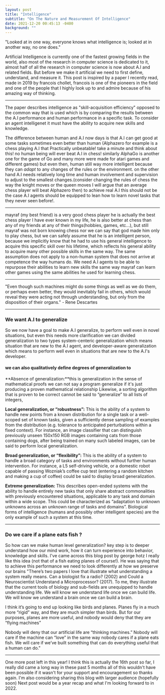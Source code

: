 ```yaml
---
layout: post
title: "Intelligence"
subtitle: "On The Nature and Measurement Of Intelligence"
date: 2021-12-20 00:45:13 -0400
background: ""
---
```

"Looked at in one way, everyone knows what
intelligence is; looked at in another way, no
one does."

Artificial Intelligence is currently one of the fastest growing fields in the world, also most of the research in computer science is dedicated to it, almost half of all the research in computer science is now about A.I and related fields. But before we make it artificial we need to first define, understand, and measure it. This post is inspired by a paper I recently read, made in 2019 by francois chollet, francois is one of the pioneers in the field and one of the people that I highly look up to and admire because of his amazing way of thinking.

---

The paper describes intelligence as "skill-acquisition efficiency" opposed to the common way that is used which is by comparing the results between the A.I performance and human performance in a specific task. To consider an agent intelligenet it must have the ability to acquire new skills and knowledge.

The difference between human and A.I now days is that A.I can get good at some tasks sometimes even better than human (Alphazero for example is a chess playing A.I that Practically unbeatable! take a minute and think about this!  no human being will ever beat A.I in chess! similarly AlphaGo is another one for the game of Go and many more were made for atari games and different games) but even then, human still way more intelligent because they can *adapt* to any changes of the rules or the environment. on the other hand A.I needs relatively long time and human involvement and supervision to adjust to the smallest changes.(consider changing the rules of chess the way the knight moves or the queen moves I will argue that an average chess player will beat Alphazero then)  to achieve real A.I this should not be the case A.I agents should be equipped to lean how to learn novel tasks that they never seen before!.

---

mayraf (my best friend) is a very good chess player he is actually the best chess player I have ever known in my life, he is also better at chess than any of my friends at any of their things(hobbies, games, etc...), but still mayraf was not born knowing chess nor we can say that god made him only to play chess, but we can safely assume that he is an intelligent person, because we implicitly know that he had to use his general intelligence to acquire this specific skill over his lifetime, which reflects his general ability to acquire many other possible skills in the same way.  The
same assumption does not apply to a non-human system that does not arrive at competence
the way humans do. We need A.I agents to be able to repurpose their abilities to learn new skills the same way mayraf can learn other games using the same abilities he used for learning chess.

---

"Even though such machines might do some
things as well as we do them, or perhaps even
better, they would inevitably fail in others,
which would reveal they were acting not
through understanding, but only from the
disposition of their organs." - Rene Descartes

---

### We want A.I to generalize

So we now have a goal to make A.I generalize, to  perform well even in novel situations, but even this needs more clarification we can divided generalization to two types
system-centeric generalization which means situation that are new to the A.I agent, and developer-aware generalization which means to perform well even in situations that are new to the A.I's developer.

#### we can also qualitatively define degrees of generalization to

**Absence of generalization:**this is generalization in the sense of mathematical proofs we can not say a program generalize if it's just producing a proven mathematical relationship Likewise, a sorting algorithm that is proven to be correct cannot be said to “generalize” to all lists of
integers,

**Local generalization, or “robustness”:** This is the ability of a system to handle new
points from a known distribution for a single task or a well-scoped set of known tasks,
given a sufficiently dense sampling of examples from the distribution (e.g. tolerance
to anticipated perturbations within a fixed context). For instance, an image classifier
that can distinguish previously unseen 150x150 RGB images containing cats from
those containing dogs, after being trained on many such labeled images, can be said
to perform local generalization.

**Broad generalization, or “flexibility”:** This is the ability of a system to handle a
broad category of tasks and environments without further human intervention. For instance, a L5 self-driving vehicle, or a domestic robot capable
of passing Wozniak’s coffee cup test (entering a random kitchen and making a cup of
coffee) could be said to display broad generalization.

**Extreme generalization:** This describes open-ended systems with the ability to handle entirely new tasks that only share abstract commonalities with previously encountered situations, applicable to any task and domain within a wide scope. This could
be characterized as “adaptation to unknown unknowns across an unknown range of
tasks and domains”. Biological forms of intelligence (humans and possibly other intelligent species) are the only example of such a system at this time.

---

### Do we care if a plane eats fish ?

So how can we make human level generalization? key step is to deeper understand how our mind work, how it can turn experience into behavior, knowledge and skills.
I've came across this blog post by george hotz I really like this idea (not that of a fish eating planes of course!). He was saying that to achieve this performance we need to look differently at how we preserve our brains
"There’s two papers I love that illustrate what understanding a system really means. Can a biologist fix a radio? (2002) and Could a Neuroscientist Understand a Microprocessor? (2017). To me, they illustrate that the current tools of biology and sub-fields are unequipped to handle understanding life. We will know we understand life once we can build life. We will know we understand a brain once we can build a brain.

I think it’s going to end up looking like birds and planes. Planes fly in a much more “rigid” way, and they are much simpler than birds. But for our purposes, planes are more useful, and nobody would deny that they are “flying machines”

Nobody will deny that our artificial life are “thinking machines.” Nobody will care if the machine can “love” in the same way nobody cares if a plane eats fish. We will care if we’ve built something that can do everything useful that a human can do."

---

One more post left in this year! I think this is actually the 16th post so far, I really did came a long way in these past 5 months all of this wouldn't have been possible if it wasn't for your support and encouragement so thanks again. I'm also considering sharing this blog with larger audience (hopefully soon) 
Next post would be a year recap and what I'm looking forward to in 2022.